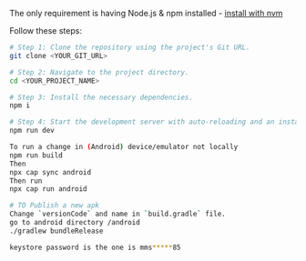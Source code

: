 The only requirement is having Node.js & npm installed - [install with nvm](https://github.com/nvm-sh/nvm#installing-and-updating)

Follow these steps:

```sh
# Step 1: Clone the repository using the project's Git URL.
git clone <YOUR_GIT_URL>

# Step 2: Navigate to the project directory.
cd <YOUR_PROJECT_NAME>

# Step 3: Install the necessary dependencies.
npm i

# Step 4: Start the development server with auto-reloading and an instant preview.
npm run dev

To run a change in (Android) device/emulator not locally
npm run build
Then
npx cap sync android
Then run
npx cap run android

# TO Publish a new apk
Change `versionCode` and name in `build.gradle` file.
go to android directory /android
./gradlew bundleRelease

keystore password is the one is mms*****85
